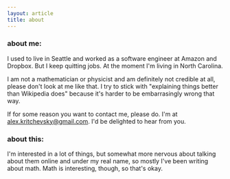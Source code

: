 ```yaml
---
layout: article
title: about
---
```


### about me:

I used to live in Seattle and worked as a software engineer at Amazon and Dropbox. But I keep quitting jobs. At the moment I'm living in North Carolina.

I am not a mathematician or physicist and am definitely not credible at all, please don't look at me like that. I try to stick with "explaining things better than Wikipedia does" because it's harder to be embarrasingly wrong that way.

If for some reason you want to contact me, please do. I'm at <alex.kritchevsky@gmail.com>. I'd be delighted to hear from you.

### about this:

I'm interested in a lot of things, but somewhat more nervous about talking about them online and under my real name, so mostly I've been writing about math. Math is interesting, though, so that's okay.
